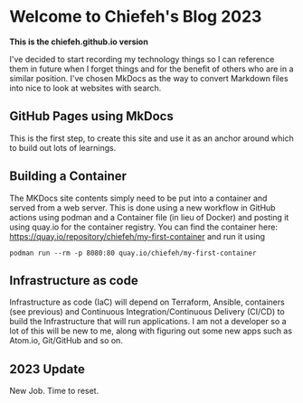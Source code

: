 # Welcome to Chiefeh's Blog 2023

**This is the chiefeh.github.io version**

I've decided to start recording my technology things so I can reference them
in future when I forget things and for the benefit of others who are in a
similar position. I've chosen MkDocs as the way to convert Markdown
files into nice to look at websites with search.

## GitHub Pages using MkDocs
This is the first step, to create this site and use it as an anchor around
which to build out lots of learnings.

## Building a Container
The MKDocs site contents simply need to be put into a container and served from
a web server. This is done using a new workflow in GitHub actions using podman
and a Container file (in lieu of Docker) and posting it using quay.io for the
container registry. You can find the container here:
https://quay.io/repository/chiefeh/my-first-container and run it using
```
podman run --rm -p 8080:80 quay.io/chiefeh/my-first-container
```

## Infrastructure as code
Infrastructure as code (IaC) will depend on Terraform, Ansible,
containers (see previous) and Continuous Integration/Continuous Delivery (CI/CD)
to build the Infrastructure that will run applications. I am not a developer so
a lot of this will be new to me, along with figuring out some new apps such as
Atom.io, Git/GitHub and so on.

## 2023 Update
New Job. Time to reset.
